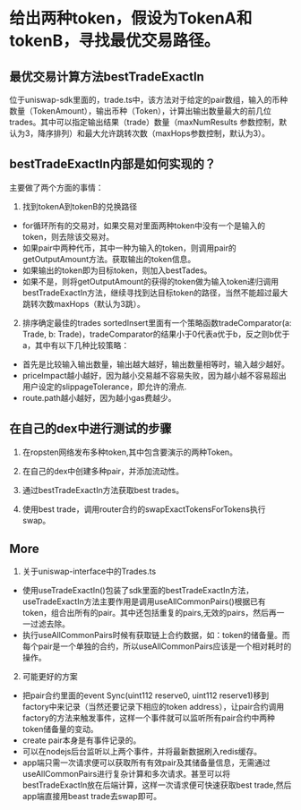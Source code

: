 # 给出两种token，假设为TokenA和tokenB，寻找最优交易路径。

## 最优交易计算方法bestTradeExactIn

位于uniswap-sdk里面的，trade.ts中，该方法对于给定的pair数组，输入的币种数量（TokenAmount），输出币种（Token），计算出输出数量最大的前几位trades。其中可以指定输出结果（trade）数量（maxNumResults 参数控制，默认为3，降序排列）和最大允许跳转次数（maxHops参数控制，默认为3）。

## bestTradeExactIn内部是如何实现的？

主要做了两个方面的事情：
1. 找到tokenA到tokenB的兑换路径
- for循环所有的交易对，如果交易对里面两种token中没有一个是输入的token，则去除该交易对。
- 如果pair中两种代币，其中一种为输入的token，则调用pair的getOutputAmount方法。获取输出的token信息。
- 如果输出的token即为目标token，则加入bestTades。
- 如果不是，则将getOutputAmount的获得的token做为输入token递归调用bestTradeExactIn方法，继续寻找到达目标token的路径，当然不能超过最大跳转次数maxHops（默认为3跳）。

2. 排序确定最佳的trades
sortedInsert里面有一个策略函数tradeComparator(a: Trade, b: Trade)，tradeComparator的结果小于0代表a优于b，反之则b优于a，其中有以下几种比较策略：
- 首先是比较输入输出数量，输出越大越好，输出数量相等时，输入越少越好。
- priceImpact越小越好，因为越小交易越不容易失败，因为越小越不容易超出用户设定的slippageTolerance，即允许的滑点.
- route.path越小越好，因为越小gas费越少。

## 在自己的dex中进行测试的步骤

1. 在ropsten网络发布多种token,其中包含要演示的两种Token。

2. 在自己的dex中创建多种pair，并添加流动性。

3. 通过bestTradeExactIn方法获取best trades。

4. 使用best trade，调用router合约的swapExactTokensForTokens执行swap。

## More

1. 关于uniswap-interface中的Trades.ts
- 使用useTradeExactIn()包装了sdk里面的bestTradeExactIn方法，useTradeExactIn方法主要作用是调用useAllCommonPairs()根据已有token，组合出所有的pair。其中还包括重复的pairs,无效的pairs，然后再一 一过滤去除。
- 执行useAllCommonPairs时候有获取链上合约数据，如：token的储备量。而每个pair是一个单独的合约，所以useAllCommonPairs应该是一个相对耗时的操作。

2. 可能更好的方案
- 把pair合约里面的event Sync(uint112 reserve0, uint112 reserve1)移到factory中来记录（当然还要记录下相应的token address），让pair合约调用factory的方法来触发事件，这样一个事件就可以监听所有pair合约中两种token储备量的变动。
- create pair本身是有事件记录的。
- 可以在nodejs后台监听以上两个事件，并将最新数据刷入redis缓存。
- app端只需一次请求便可以获取所有有效pair及其储备量信息，无需通过useAllCommonPairs进行复杂计算和多次请求。甚至可以将bestTradeExactIn放在后端计算，这样一次请求便可快速获取best trade,然后app端直接用beast trade去swap即可。

